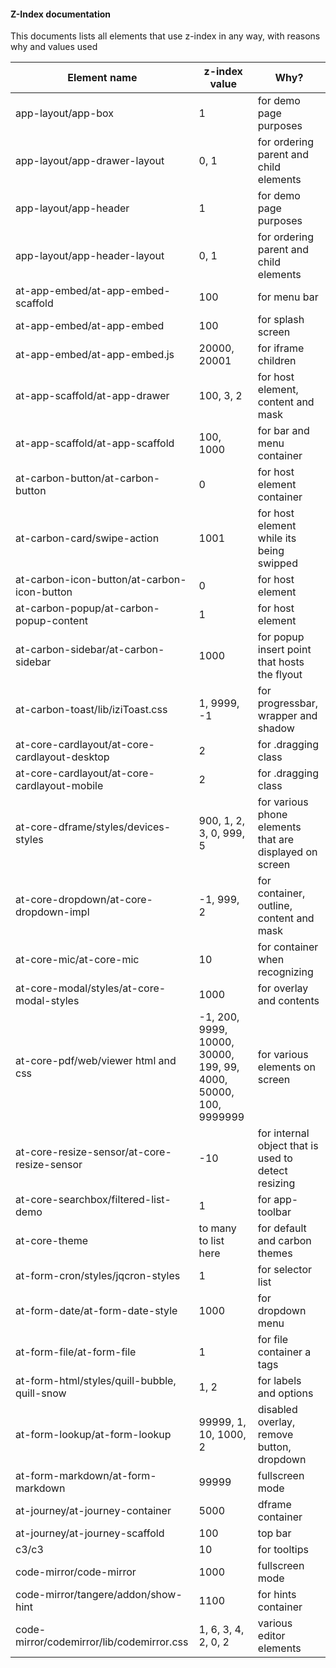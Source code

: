 #### Z-Index documentation

This documents lists all elements that use z-index in any way, with reasons why and values used


| Element name | z-index value | Why?  |
| ------------ | ------------- | ----- |
| app-layout/app-box | 1 | for demo page purposes |
| app-layout/app-drawer-layout | 0, 1 | for ordering parent and child elements |
| app-layout/app-header | 1 | for demo page purposes |
| app-layout/app-header-layout | 0, 1 | for ordering parent and child elements |
| at-app-embed/at-app-embed-scaffold | 100 | for menu bar |
| at-app-embed/at-app-embed | 100 | for splash screen |
| at-app-embed/at-app-embed.js | 20000, 20001 | for iframe children |
| at-app-scaffold/at-app-drawer | 100, 3, 2 | for host element, content and mask |
| at-app-scaffold/at-app-scaffold | 100, 1000 | for bar and menu container |
| at-carbon-button/at-carbon-button | 0 | for host element container |
| at-carbon-card/swipe-action | 1001 | for host element while its being swipped |
| at-carbon-icon-button/at-carbon-icon-button | 0 | for host element |
| at-carbon-popup/at-carbon-popup-content | 1 | for host element |
| at-carbon-sidebar/at-carbon-sidebar | 1000 | for popup insert point that hosts the flyout |
| at-carbon-toast/lib/iziToast.css | 1, 9999, -1 | for progressbar, wrapper and shadow |
| at-core-cardlayout/at-core-cardlayout-desktop | 2 | for .dragging class |
| at-core-cardlayout/at-core-cardlayout-mobile | 2 | for .dragging class |
| at-core-dframe/styles/devices-styles | 900, 1, 2, 3, 0, 999, 5 | for various phone elements that are displayed on screen |
| at-core-dropdown/at-core-dropdown-impl | -1, 999, 2 | for container, outline, content and mask |
| at-core-mic/at-core-mic | 10 | for container when recognizing |
| at-core-modal/styles/at-core-modal-styles | 1000 | for overlay and contents |
| at-core-pdf/web/viewer html and css | -1, 200, 9999, 10000, 30000, 199, 99, 4000, 50000, 100, 9999999 | for various elements on screen |
| at-core-resize-sensor/at-core-resize-sensor | -10 | for internal object that is used to detect resizing |
| at-core-searchbox/filtered-list-demo | 1 | for app-toolbar
| at-core-theme | to many to list here | for default and carbon themes |
| at-form-cron/styles/jqcron-styles | 1 | for selector list |
| at-form-date/at-form-date-style | 1000 | for dropdown menu |
| at-form-file/at-form-file | 1 | for file container a tags |
| at-form-html/styles/quill-bubble, quill-snow | 1, 2 | for labels and options |
| at-form-lookup/at-form-lookup | 99999, 1, 10, 1000, 2| disabled overlay, remove button, dropdown |
| at-form-markdown/at-form-markdown | 99999 | fullscreen mode |
| at-journey/at-journey-container | 5000 | dframe container |
| at-journey/at-journey-scaffold | 100 | top bar |
| c3/c3 | 10 | for tooltips | 
| code-mirror/code-mirror | 1000 | fullscreen mode |
| code-mirror/tangere/addon/show-hint | 1100 | for hints container |
| code-mirror/codemirror/lib/codemirror.css | 1, 6, 3, 4, 2, 0, 2 | various editor elements |
